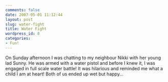 ```yaml
---
comments: false
date: 2007-05-01 11:12:44
layout: post
slug: water-fight
title: Water Fight
wordpress_id: 8
categories:
- Fun!
---
```


On Sunday afternoon I was chatting to my neighbour Nikki with her young lad Sunny. He was armed with a water pistol and before I knew it, I was engaged in full scale water battle! It was hilarious and reminded me what a child I am at heart! Both of us ended up wet but happy...
